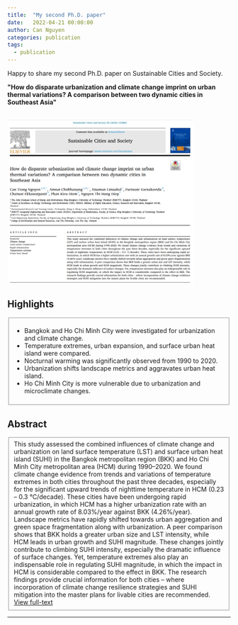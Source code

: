 ```yaml
---
title:  "My second Ph.D. paper"
date:   2022-04-21 00:00:00
author: Can Nguyen
categories: publication
tags: 
  - publication
---
```


Happy to share my second Ph.D. paper on Sustainable Cities and Society.

<b>"How do disparate urbanization and climate change imprint on urban thermal variations? A comparison between two dynamic cities in Southeast Asia"</b>

<br>
<img src="/images/2022/2022-04-21-2nd-paper.PNG" width="420" height="372"/>

## Highlights
<fieldset>
  <ul>
  <li>Bangkok and Ho Chi Minh City were investigated for urbanization and climate change.</li>
  <li>Temperature extremes, urban expansion, and surface urban heat island were compared.</li>
  <li>Nocturnal warming was significantly observed from 1990 to 2020.</li>
  <li>Urbanization shifts landscape metrics and aggravates urban heat island.</li>
  <li>Ho Chi Minh City is more vulnerable due to urbanization and microclimate changes.</li>
  </ul>
</fieldset>

## Abstract
<fieldset>
  This study assessed the combined influences of climate change and urbanization on land surface temperature (LST) and surface urban heat island (SUHI) in the Bangkok metropolitan region (BKK) and Ho Chi Minh City metropolitan area (HCM) during 1990–2020. We found climate change evidence from trends and variations of temperature extremes in both cities throughout the past three decades, especially for the significant upward trends of nighttime temperature in HCM (0.23 – 0.3 °C/decade). These cities have been undergoing rapid urbanization, in which HCM has a higher urbanization rate with an annual growth rate of 8.03%/year against BKK (4.26%/year). Landscape metrics have rapidly shifted towards urban aggregation and green space fragmentation along with urbanization. A peer comparison shows that BKK holds a greater urban size and LST intensity, while HCM leads in urban growth and SUHI magnitude. These changes jointly contribute to climbing SUHI intensity, especially the dramatic influence of surface changes. Yet, temperature extremes also play an indispensable role in regulating SUHI magnitude, in which the impact in HCM is considerable compared to the effect in BKK. The research findings provide crucial information for both cities – where incorporation of climate change resilience strategies and SUHI mitigation into the master plans for livable cities are recommended. <a href="https://www.sciencedirect.com/science/article/abs/pii/S2210670722002050?via%3Dihub"> View full-text </a>
</fieldset>
<hr>
